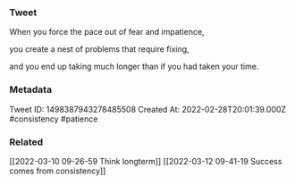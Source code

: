 ### Tweet
When you force the pace out of fear and impatience,

you create a nest of problems that require fixing,

and you end up taking much longer than if you had taken your time.

### Metadata
Tweet ID: 1498387943278485508
Created At: 2022-02-28T20:01:39.000Z
#consistency 
#patience 

### Related
[[2022-03-10 09-26-59 Think longterm]]
[[2022-03-12 09-41-19 Success comes from consistency]]

